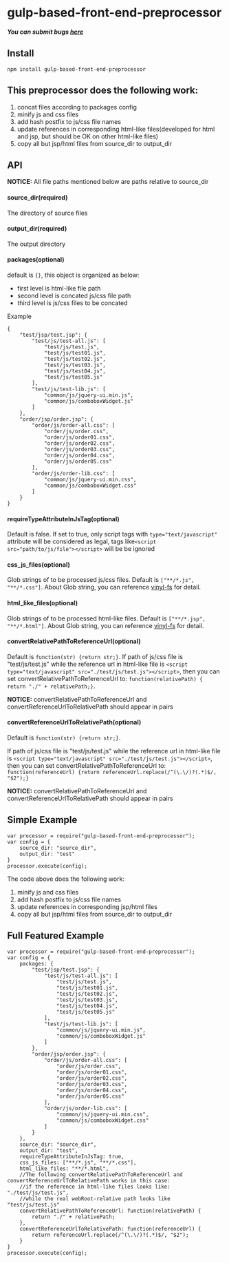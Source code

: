 # gulp-based-front-end-preprocessor #


***You can submit bugs [here](https://github.com/comcaptain/gulp-based-front-end-preprocessor/issues)***

## Install ##
`npm install gulp-based-front-end-preprocessor`

## This preprocessor does the following work: ##

1. concat files according to packages config
2. minify js and css files
3. add hash postfix to js/css file names
4. update references in corresponding html-like files(developed for html and jsp, but should be OK on other html-like files)
5. copy all but jsp/html files from source_dir to output_dir

## API ##
**NOTICE:** All file paths mentioned below are paths relative to source_dir
#### source_dir(required) ####
The directory of source files
#### output_dir(required) ####
The output directory
#### packages(optional) ####
default is `{}`, this object is organized as below:
- first level is html-like file path
- second level is concated js/css file path
- third level is js/css files to be concated

Example
```
{
	"test/jsp/test.jsp": {
		"test/js/test-all.js": [
			"test/js/test.js",
			"test/js/test01.js",
			"test/js/test02.js",
			"test/js/test03.js",
			"test/js/test04.js",
			"test/js/test05.js"
		],
		"test/js/test-lib.js": [
			"common/js/jquery-ui.min.js",
			"common/js/comboboxWidget.js"
		]
	},
	"order/jsp/order.jsp": {
		"order/js/order-all.css": [
			"order/js/order.css",
			"order/js/order01.css",
			"order/js/order02.css",
			"order/js/order03.css",
			"order/js/order04.css",
			"order/js/order05.css"
		],
		"order/js/order-lib.css": [
			"common/js/jquery-ui.min.css",
			"common/js/comboboxWidget.css"
		]
	}
}
```
#### requireTypeAttributeInJsTag(optional) ####
Default is false. If set to true, only script tags with `type="text/javascript"` attribute will be considered as legal, tags like`<script src="path/to/js/file"></script>` will be be ignored

#### css_js_files(optional) ####
Glob strings of to be processed js/css files. Default is `["**/*.js", "**/*.css"]`. About Glob string, you can reference [vinyl-fs](https://github.com/wearefractal/vinyl-fs) for detail.

#### html_like_files(optional) ####
Glob strings of to be processed html-like files. Default is `["**/*.jsp", "**/*.html"]`. About Glob string, you can reference [vinyl-fs](https://github.com/wearefractal/vinyl-fs) for detail.

#### convertRelativePathToReferenceUrl(optional) ####
Default is `function(str) {return str;}`. If path of js/css file is "test/js/test.js" while the reference url in html-like file is `<script type="text/javascript" src="./test/js/test.js"></script>`, then you can set convertRelativePathToReferenceUrl to:
`function(relativePath) { return "./" + relativePath;}`.

**NOTICE:** convertRelativePathToReferenceUrl and convertReferenceUrlToRelativePath should appear in pairs

#### convertReferenceUrlToRelativePath(optional) ####
Default is `function(str) {return str;}`. 

If path of js/css file is "test/js/test.js" while the reference url in html-like file is `<script type="text/javascript" src="./test/js/test.js"></script>`, then you can set convertRelativePathToReferenceUrl to:
`function(referenceUrl) {return referenceUrl.replace(/^(\.\/)?(.*)$/, "$2");}`

**NOTICE:** convertRelativePathToReferenceUrl and convertReferenceUrlToRelativePath should appear in pairs

## Simple Example ##
```
var processor = require("gulp-based-front-end-preprocessor");
var config = {
	source_dir: "source_dir",
	output_dir: "test"
}
processor.execute(config);
```
The code above does the following work:

1. minify js and css files
2. add hash postfix to js/css file names
3. update references in corresponding jsp/html files
4. copy all but jsp/html files from source_dir to output_dir

## Full Featured Example ##
```
var processor = require("gulp-based-front-end-preprocessor");
var config = {
	packages: {
		"test/jsp/test.jsp": {
			"test/js/test-all.js": [
				"test/js/test.js",
				"test/js/test01.js",
				"test/js/test02.js",
				"test/js/test03.js",
				"test/js/test04.js",
				"test/js/test05.js"
			],
			"test/js/test-lib.js": [
				"common/js/jquery-ui.min.js",
				"common/js/comboboxWidget.js"
			]
		},
		"order/jsp/order.jsp": {
			"order/js/order-all.css": [
				"order/js/order.css",
				"order/js/order01.css",
				"order/js/order02.css",
				"order/js/order03.css",
				"order/js/order04.css",
				"order/js/order05.css"
			],
			"order/js/order-lib.css": [
				"common/js/jquery-ui.min.css",
				"common/js/comboboxWidget.css"
			]
		}
	},
	source_dir: "source_dir",
	output_dir: "test",
	requireTypeAttributeInJsTag: true,
	css_js_files: ["**/*.js", "**/*.css"],
	html_like_files: "**/*.html",
	//The following convertRelativePathToReferenceUrl and convertReferenceUrlToRelativePath works in this case:
	//if the reference in html-like files looks like: "./test/js/test.js",
	//while the real webRoot-relative path looks like "test/js/test.js"
	convertRelativePathToReferenceUrl: function(relativePath) {
		return "./" + relativePath;
	},
	convertReferenceUrlToRelativePath: function(referenceUrl) {
		return referenceUrl.replace(/^(\.\/)?(.*)$/, "$2");
	}
}
processor.execute(config);
```
